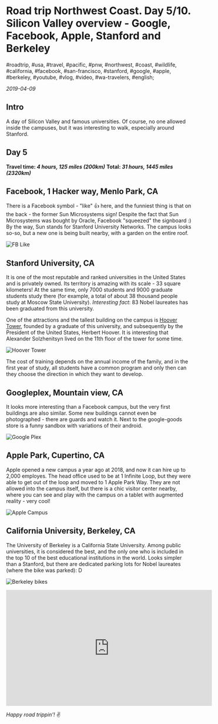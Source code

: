 # Road trip Northwest Coast. Day 5/10. Silicon Valley overview - Google, Facebook, Apple, Stanford and Berkeley

#roadtrip, #usa, #travel, #pacific, #pnw, #northwest, #coast, #wildlife, #california, #facebook, #san-francisco, #stanford, #google, #apple, #berkeley, #youtube, #vlog, #video, #wa-travelers, #english;

_2019-04-09_

## Intro

A day of Silicon Valley and famous universities. Of course, no one allowed inside the campuses, but it was interesting to walk, especially around Stanford.

## Day 5

**Travel time: _4 hours, 125 miles (200km)_**
**Total: _31 hours, 1445 miles (2320km)_**

## Facebook, 1 Hacker way, Menlo Park, CA

There is a Facebook symbol - "like" 👍 here, and the funniest thing is that on the back - the former Sun Microsystems sign! Despite the fact that Sun Microsystems was bought by Oracle, Facebook "squeezed" the signboard :) By the way, Sun stands for Stanford University Networks.
The campus looks so-so, but a new one is being built nearby, with a garden on the entire roof.

![FB Like](/images/road-trip-northwest-coast-day-5-10-silicon-valley-overview-google-facebook-apple-stanford-and-berkeley/fb_like.jpg)

## Stanford University, CA

It is one of the most reputable and ranked universities in the United States and is privately owned. Its territory is amazing with its scale - 33 square kilometers! At the same time, only 7000 students and 9000 graduate students study there (for example, a total of about 38 thousand people study at Moscow State University). _Interesting fact_: 83 Nobel laureates has been graduated from this university.

One of the attractions and the tallest building on the campus is [Hoover Tower](https://en.wikipedia.org/wiki/Hoover_Tower), founded by a graduate of this university, and subsequently by the President of the United States, Herbert Hoover. It is interesting that Alexander Solzhenitsyn lived on the 11th floor of the tower for some time.

![Hoover Tower](/images/road-trip-northwest-coast-day-5-10-silicon-valley-overview-google-facebook-apple-stanford-and-berkeley/hoover_tower.jpg)

The cost of training depends on the annual income of the family, and in the first year of study, all students have a common program and only then can they choose the direction in which they want to develop.

## Googleplex, Mountain view, CA

It looks more interesting than a Facebook campus, but the very first buildings are also similar. Some new buildings cannot even be photographed - there are guards and watch it. Next to the google-goods store is a funny sandbox with variations of their android.

![Google Plex](/images/road-trip-northwest-coast-day-5-10-silicon-valley-overview-google-facebook-apple-stanford-and-berkeley/googleplex.jpg)

## Apple Park, Cupertino, CA

Apple opened a new campus a year ago at 2018, and now it can hire up to 2,000 employes. The head office used to be at 1 Infinite Loop, but they were able to get out of the loop and moved to 1 Apple Park Way. They are not allowed into the campus itself, but there is a chic visitor center nearby, where you can see and play with the campus on a tablet with augmented reality - very cool!

![Apple Campus](/images/road-trip-northwest-coast-day-5-10-silicon-valley-overview-google-facebook-apple-stanford-and-berkeley/apple_campus.jpg)

## California University, Berkeley, CA

The University of Berkeley is a California State University. Among public universities, it is considered the best, and the only one who is included in the top 10 of the best educational institutions in the world. Looks simpler than a Stanford, but there are dedicated parking lots for Nobel laureates (where the bike was parked): D

![Berkeley bikes](/images/road-trip-northwest-coast-day-5-10-silicon-valley-overview-google-facebook-apple-stanford-and-berkeley/berkeley_bikes.jpg)

<iframe width="560" height="315" src="https://www.youtube.com/embed/QDVsUVtQjho" frameborder="0" allow="accelerometer; autoplay; encrypted-media; gyroscope; picture-in-picture" allowfullscreen></iframe>

_Happy road trippin'!_ :v:
